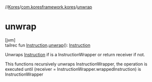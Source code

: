 //[Kores](../../index.md)/[com.koresframework.kores](index.md)/[unwrap](unwrap.md)

# unwrap

[jvm]\
tailrec fun [Instruction](-instruction/index.md).[unwrap](unwrap.md)(): [Instruction](-instruction/index.md)

Unwraps [Instruction](-instruction/index.md) if is a InstructionWrapper or return receiver if not.

This functions recursively unwraps InstructionWrapper, the operation is executed until (receiver = InstructionWrapper.wrappedInstruction) is InstructionWrapper
